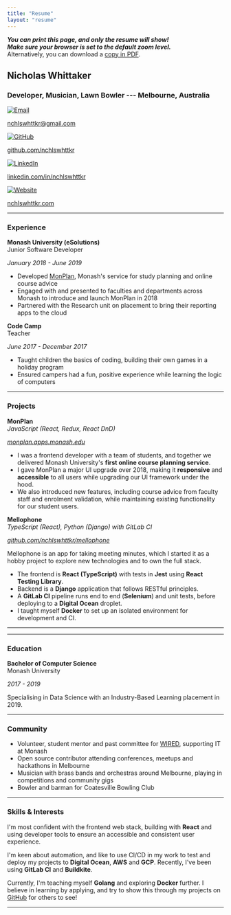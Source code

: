 ```yaml
---
title: "Resume"
layout: "resume"
---
```


<p class='hide-on-print resume-preamble'>
<strong><em>You can print this page, and only the resume will show!<br>Make sure your browser is set to the default zoom level.</em></strong>
<br>
Alternatively, you can download a <a href="/resume.pdf" target="_blank" rel="noreferrer">copy in PDF</a>.
</p>

## Nicholas Whittaker

### Developer, Musician, Lawn Bowler --- Melbourne, Australia

<div class="contact">
  <a href="mailto:nchlswhttkr@gmail.com" target="_blank" rel="noreferrer">
    <img src="/media/icons/email-color.svg" alt="Email" />
    <p>nchlswhttkr@gmail.com</p>
  </a>
  <a href="https://github.com/nchlswhttkr" target="_blank" rel="noreferrer">
    <img src="/media/icons/github-color.svg" alt="GitHub" />
    <p>github.com/nchlswhttkr</p>
  </a>
  <a
    href="https://linkedin.com/in/nchlswhttkr"
    target="_blank"
    rel="noreferrer"
  >
    <img src="/media/icons/linkedin-color.svg" alt="LinkedIn" />
    <p>linkedin.com/in/nchlswhttkr</p>
  </a>
  <a href="https://nchlswhttkr.com" target="_blank" rel="noreferrer">
    <img src="/media/icons/website-color.svg" alt="Website" />
    <p>nchlswhttkr.com</p>
  </a>
</div>

---

### Experience

<div class="left-right-divide">
  <p>
    <strong>Monash University (eSolutions)</strong>
    <br/>
    Junior Software Developer 
  </p>
  <p>
    <em>January 2018 - June 2019</em>
  </p>
</div>

- Developed [MonPlan](#monplan), Monash's service for study planning and online course advice
- Engaged with and presented to faculties and departments across Monash to introduce and launch MonPlan in 2018
- Partnered with the Research unit on placement to bring their reporting apps to the cloud

<div class="left-right-divide">
  <p>
    <strong>Code Camp</strong>
    <br/>
    Teacher
  </p>
  <p>
    <em>June 2017 - December 2017</em>
  </p>
</div>

- Taught children the basics of coding, building their own games in a holiday program
- Ensured campers had a fun, positive experience while learning the logic of computers

---

### Projects

<div class="left-right-divide">
  <p id='monplan'>
    <strong>MonPlan</strong>
    <br>
    <em>JavaScript (React, Redux, React DnD)</em>
  </p>
  <p>
    <a href="https://monplan.apps.monash.edu" target="_blank" rel="noreferrer"><em>monplan.apps.monash.edu</em></a>
  </p>
</div>

- I was a frontend developer with a team of students, and together we delivered Monash University's **first online course planning service**.
- I gave MonPlan a major UI upgrade over 2018, making it **responsive** and **accessible** to all users while upgrading our UI framework under the hood.
- We also introduced new features, including course advice from faculty staff and enrolment validation, while maintaining existing functionality for our student users.

<div class="left-right-divide">
  <p>
    <strong>Mellophone</strong>
    <br>
    <em>TypeScript (React), Python (Django) with GitLab CI</em>
  </p>
  <p>
    <a href="https://github.com/nchlswhttkr/mellophone" target="_blank" rel="noreferrer"><em>github.com/nchlswhttkr/mellophone</em></a>
  </p>
</div>

Mellophone is an app for taking meeting minutes, which I started it as a hobby project to explore new technologies and to own the full stack.

- The frontend is **React (TypeScript)** with tests in **Jest** using **React Testing Library**.
- Backend is a **Django** application that follows RESTful principles.
- A **GitLab CI** pipeline runs end to end (**Selenium**) and unit tests, before deploying to a **Digital Ocean** droplet.
- I taught myself **Docker** to set up an isolated environment for development and CI.

<hr class='print-page-break'>

---

### Education

<div class="left-right-divide">
  <p>
    <strong>Bachelor of Computer Science</strong>
    <br/>
    Monash University
  </p>
  <p>
    <em>2017 - 2019</em>
  </p>
</div>

Specialising in Data Science with an Industry-Based Learning placement in 2019.

---

### Community

- Volunteer, student mentor and past committee for [WIRED](https://wired.org.au), supporting IT at Monash
- Open source contributor attending conferences, meetups and hackathons in Melbourne
- Musician with brass bands and orchestras around Melbourne, playing in competitions and community gigs
- Bowler and barman for Coatesville Bowling Club

---

### Skills & Interests

I'm most confident with the frontend web stack, building with **React** and using developer tools to ensure an accessible and consistent user experience.

I'm keen about automation, and like to use CI/CD in my work to test and deploy my projects to **Digital Ocean**, **AWS** and **GCP**. Recently, I've been using **GitLab CI** and **Buildkite**.

Currently, I'm teaching myself **Golang** and exploring **Docker** further. I believe in learning by applying, and try to show this through my projects on [GitHub](https://github.com/nchlswhttkr) for others to see!

---
